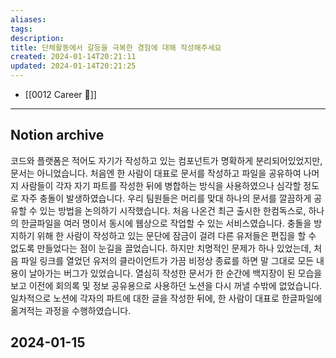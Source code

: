 ```yaml
---
aliases: 
tags: 
description:
title: 단체활동에서 갈등을 극복한 경험에 대해 작성해주세요
created: 2024-01-14T20:21:11
updated: 2024-01-14T20:21:25
---
```

- [[0012 Career 💼]]
---

## Notion archive

코드와 플랫폼은 적어도 자기가 작성하고 있는 컴포넌트가 명확하게 분리되어있었지만, 문서는 아니었습니다. 처음엔 한 사람이 대표로 문서를 작성하고 파일을 공유하여 나머지 사람들이 각자 자기 파트를 작성한 뒤에 병합하는 방식을 사용하였으나 심각할 정도로 자주 충돌이 발생하였습니다. 우리 팀원들은 머리를 맞대 하나의 문서를 깔끔하게 공유할 수 있는 방법을 논의하기 시작했습니다. 처음 나온건 최근 출시한 한컴독스로, 하나의 한글파일을 여러 명이서 동시에 웹상으로 작업할 수 있는 서비스였습니다. 충돌을 방지하기 위해 한 사람이 작성하고 있는 문단에 잠금이 걸려 다른 유저들은 편집을 할 수 없도록 만들었다는 점이 눈길을 끌었습니다. 하지만 치명적인 문제가 하나 있었는데, 처음 파일 링크를 열었던 유저의 클라이언트가 가끔 비정상 종료를 하면 말 그대로 모든 내용이 날아가는 버그가 있었습니다. 열심히 작성한 문서가 한 순간에 백지장이 된 모습을 보고 이전에 회의록 및 정보 공유용으로 사용하던 노션을 다시 꺼낼 수밖에 없었습니다. 일차적으로 노션에 각자의 파트에 대한 글을 작성한 뒤에, 한 사람이 대표로 한글파일에 옮겨적는 과정을 수행하였습니다.

## 2024-01-15

